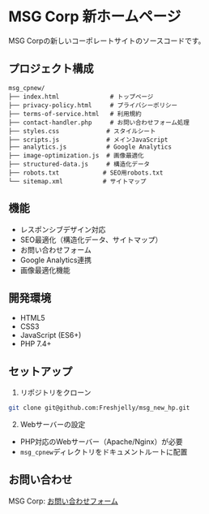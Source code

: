 # MSG Corp 新ホームページ

MSG Corpの新しいコーポレートサイトのソースコードです。

## プロジェクト構成

```
msg_cpnew/
├── index.html              # トップページ
├── privacy-policy.html     # プライバシーポリシー
├── terms-of-service.html   # 利用規約
├── contact-handler.php     # お問い合わせフォーム処理
├── styles.css             # スタイルシート
├── scripts.js             # メインJavaScript
├── analytics.js           # Google Analytics
├── image-optimization.js  # 画像最適化
├── structured-data.js     # 構造化データ
├── robots.txt            # SEO用robots.txt
└── sitemap.xml           # サイトマップ
```

## 機能

- レスポンシブデザイン対応
- SEO最適化（構造化データ、サイトマップ）
- お問い合わせフォーム
- Google Analytics連携
- 画像最適化機能

## 開発環境

- HTML5
- CSS3
- JavaScript (ES6+)
- PHP 7.4+

## セットアップ

1. リポジトリをクローン
```bash
git clone git@github.com:Freshjelly/msg_new_hp.git
```

2. Webサーバーの設定
- PHP対応のWebサーバー（Apache/Nginx）が必要
- `msg_cpnew`ディレクトリをドキュメントルートに配置

## お問い合わせ

MSG Corp: [お問い合わせフォーム](https://msgcorp.jp/contact)